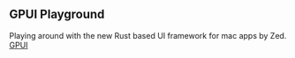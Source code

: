 ## GPUI Playground

Playing around with the new Rust based UI framework for mac apps by Zed. [GPUI](https://www.gpui.rs)

